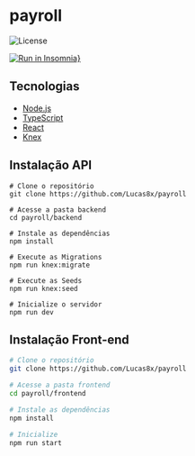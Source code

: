 # payroll

![License](https://img.shields.io/github/license/lucas8x/payroll?style=flat-square)

[![Run in Insomnia}](https://insomnia.rest/images/run.svg)](https://insomnia.rest/run/?label=Payroll&uri=https%3A%2F%2Fraw.githubusercontent.com%2FLucas8x%2Fpayroll%2Fmain%2Fbackend%2FInsomnia.json)
 
## Tecnologias

- [Node.js](https://nodejs.org/)
- [TypeScript](https://www.typescriptlang.org/)
- [React](https://reactjs.org)
- [Knex](http://knexjs.org/)

## Instalação API
```Shell
# Clone o repositório
git clone https://github.com/Lucas8x/payroll

# Acesse a pasta backend
cd payroll/backend

# Instale as dependências
npm install

# Execute as Migrations
npm run knex:migrate

# Execute as Seeds
npm run knex:seed

# Inicialize o servidor
npm run dev
```

## Instalação Front-end
```bash
# Clone o repositório
git clone https://github.com/Lucas8x/payroll

# Acesse a pasta frontend
cd payroll/frontend

# Instale as dependências
npm install

# Inicialize
npm run start
```
